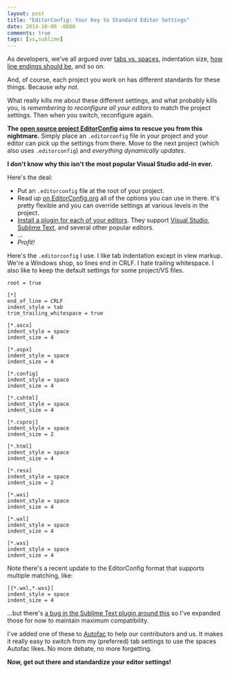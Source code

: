 ```yaml
---
layout: post
title: "EditorConfig: Your Key to Standard Editor Settings"
date: 2014-10-06 -0800
comments: true
tags: [vs,sublime]
---
```

As developers, we've all argued over [tabs vs. spaces](http://blog.codinghorror.com/death-to-the-space-infidels/), indentation size, [how line endings should be](https://help.github.com/articles/dealing-with-line-endings/), and so on.

And, of course, each project you work on has different standards for these things. Because *why not*.

What really kills me about these different settings, and what probably kills you, is *remembering to reconfigure all your editors* to match the project settings. Then when you switch, reconfigure again.

**The [open source project EditorConfig](http://editorconfig.org/) aims to rescue you from this nightmare.** Simply place an `.editorconfig` file in your project and your editor can pick up the settings from there. Move to the next project (which also uses `.editorconfig`) and *everything dynamically updates*.

**I don't know why this isn't the most popular Visual Studio add-in ever.**

Here's the deal:

* Put an `.editorconfig` file at the root of your project.
* Read up [on EditorConfig.org](http://editorconfig.org/) all of the options you can use in there. It's pretty flexible and you can override settings at various levels in the project.
* [Install a plugin for each of your editors](http://editorconfig.org/#download). They support [Visual Studio](https://github.com/editorconfig/editorconfig-visualstudio#readme), [Sublime Text](https://github.com/sindresorhus/editorconfig-sublime#readme), and several other popular editors.
* ...
* *Profit!*

Here's the `.editorconfig` I use. I like tab indentation except in view markup. We're a Windows shop, so lines end in CRLF. I hate trailing whitespace. I also like to keep the default settings for some project/VS files.

```text
root = true

[*]
end_of_line = CRLF
indent_style = tab
trim_trailing_whitespace = true

[*.ascx]
indent_style = space
indent_size = 4

[*.aspx]
indent_style = space
indent_size = 4

[*.config]
indent_style = space
indent_size = 4

[*.cshtml]
indent_style = space
indent_size = 4

[*.csproj]
indent_style = space
indent_size = 2

[*.html]
indent_style = space
indent_size = 4

[*.resx]
indent_style = space
indent_size = 2

[*.wxi]
indent_style = space
indent_size = 4

[*.wxl]
indent_style = space
indent_size = 4

[*.wxs]
indent_style = space
indent_size = 4
```

Note there's a recent update to the EditorConfig format that supports multiple matching, like:

```text
[{*.wxl,*.wxs}]
indent_style = space
indent_size = 4
```

...but there's [a bug in the Sublime Text plugin around this](https://github.com/sindresorhus/editorconfig-sublime/issues/39) so I've expanded those for now to maintain maximum compatibility.

I've added one of these to [Autofac](https://github.com/autofac/Autofac) to help our contributors and us. It makes it really easy to switch from my (preferred) tab settings to use the spaces Autofac likes. No more debate, no more forgetting.

**Now, get out there and standardize your editor settings!**
